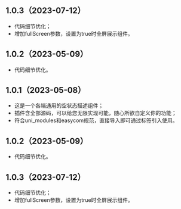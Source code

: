 ## 1.0.3（2023-07-12）
- 代码细节优化；
- 增加fullScreen参数，设置为true时全屏展示组件。
## 1.0.2（2023-05-09）
- 代码细节优化。
## 1.0.1（2023-05-08）
- 这是一个各端通用的空状态描述组件；
- 插件含全部源码，可以给您无限实现可能，随心所欲自定义你的功能；
- 符合uni_modules和easycom规范，直接导入即可通过标签引入使用。

## 1.0.2（2023-05-09）
- 代码细节优化。


## 1.0.3（2023-07-12）
- 代码细节优化；
- 增加fullScreen参数，设置为true时全屏展示组件。